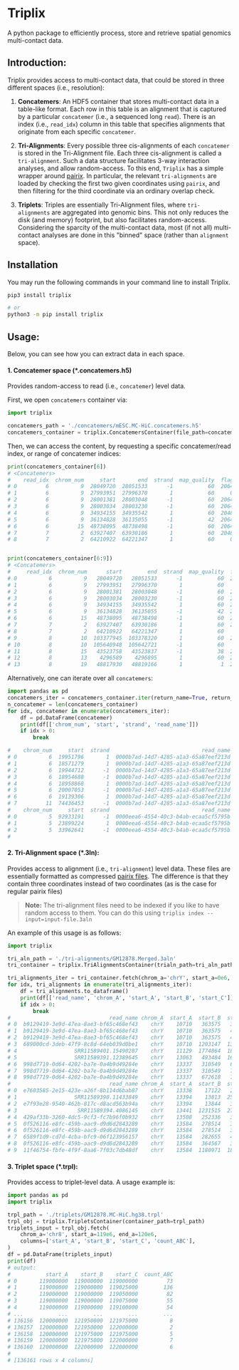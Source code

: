 # Triplix
A python package to efficiently process, store and retrieve spatial genomics multi-contact data.

## Introduction:
Triplix provides access to multi-contact data, that could be stored in three different spaces (i.e., resolution): 
1. **Concatemers**: An HDF5 container that stores multi-contact data in a table-like format. 
Each row in this table is an alignment that is captured by a particular `concatemer` (i.e., a sequenced long `read`). 
There is an index (i.e., `read_idx`) column in this table that specifies alignments that originate from each specific `concatemer`.

2. **Tri-Alignments**:
Every possible three cis-alignments of each `concatemer` is stored in the Tri-Alignment file. Each three cis-alignment is called a `tri-alignment`. 
Such a data structure facilitates 3-way interaction analyses, and allow random-access. 
To this end, `Triplix` has a simple wrapper around [pairix](https://github.com/4dn-dcic/pairix).
In particular, the relevant `tri-alignments` are loaded by checking the first two given coordinates using `pairix`, and then filtering for the third coordinate via an ordinary overlap check.

3. **Triplets**:
Triples are essentially Tri-Alignment files, where `tri-alignments` are aggregated into genomic bins. 
This not only reduces the disk (and memory) footprint, but also facilitates random-access. Considering the sparcity of the multi-contact data, most (if not all) multi-contact analyses are done in this "binned" space (rather than `alignment` space).

## Installation
You may run the following commands in your command line to install Triplix.
```bash
pip3 install triplix

# or
python3 -m pip install triplix
```

## Usage:
Below, you can see how you can extract data in each space.

#### 1. Concatemer space  (*.concatemers.h5)
Provides random-access to read (i.e., `concatemer`) level data. 

First, we open `concatemers` container via:
```python
import triplix

concatemers_path = './concatemers/mESC.MC-HiC.concatemers.h5'
concatemers_container = triplix.ConcatemersContainer(file_path=concatemers_path)
```

Then, we can access the content, by requesting a specific concatemer/read index, or range of concatemer indices:
```python
print(concatemers_container[6])
# <Concatemers>
#    read_idx  chrom_num     start       end  strand  map_quality  flag  seq_start  seq_end                             read_name  read_length
# 0         6          9  28049720  28051533      -1           60  2064         22     1833  000a9e3e-5a06-4691-acf7-f71c0b707bc9         8538
# 1         6          9  27993951  27996370       1           60     0       2233     4617  000a9e3e-5a06-4691-acf7-f71c0b707bc9         8538
# 2         6          9  28001381  28003048      -1           60  2064       4602     6245  000a9e3e-5a06-4691-acf7-f71c0b707bc9         8538
# 3         6          9  28003034  28003230      -1           60  2064       6429     6621  000a9e3e-5a06-4691-acf7-f71c0b707bc9         8538
# 4         6          9  34934155  34935542       1           60  2048       6615     7929  000a9e3e-5a06-4691-acf7-f71c0b707bc9         8538
# 5         6          9  36134828  36135055      -1           42  2064       7925     8149  000a9e3e-5a06-4691-acf7-f71c0b707bc9         8538
# 6         6         15  48738095  48738498      -1           60  2064       8145     8536  000a9e3e-5a06-4691-acf7-f71c0b707bc9         8538
# 7         7          2  63927407  63930186       1           60  2048         23     2803  000a76b2-216e-4c40-b0f5-35c7ce10d30c         8151
# 8         7          2  64210922  64221347       1           60     0       2793     8134  000a76b2-216e-4c40-b0f5-35c7ce10d30c         8151


print(concatemers_container[6:9])
# <Concatemers>
#     read_idx  chrom_num      start        end  strand  map_quality  flag  seq_start  seq_end                             read_name  read_length
# 0          6          9   28049720   28051533      -1           60  2064         22     1833  000a9e3e-5a06-4691-acf7-f71c0b707bc9         8538
# 1          6          9   27993951   27996370       1           60     0       2233     4617  000a9e3e-5a06-4691-acf7-f71c0b707bc9         8538
# 2          6          9   28001381   28003048      -1           60  2064       4602     6245  000a9e3e-5a06-4691-acf7-f71c0b707bc9         8538
# 3          6          9   28003034   28003230      -1           60  2064       6429     6621  000a9e3e-5a06-4691-acf7-f71c0b707bc9         8538
# 4          6          9   34934155   34935542       1           60  2048       6615     7929  000a9e3e-5a06-4691-acf7-f71c0b707bc9         8538
# 5          6          9   36134828   36135055      -1           42  2064       7925     8149  000a9e3e-5a06-4691-acf7-f71c0b707bc9         8538
# 6          6         15   48738095   48738498      -1           60  2064       8145     8536  000a9e3e-5a06-4691-acf7-f71c0b707bc9         8538
# 7          7          2   63927407   63930186       1           60  2048         23     2803  000a76b2-216e-4c40-b0f5-35c7ce10d30c         8151
# 8          7          2   64210922   64221347       1           60     0       2793     8134  000a76b2-216e-4c40-b0f5-35c7ce10d30c         8151
# 9          8         10  103377945  103378320       1           60  2048         25      391  000a93a0-5d61-42a1-81e2-848b7b197f60         3710
# 10         8         10  105640948  105642721      -1           60    16        387     2134  000a93a0-5d61-42a1-81e2-848b7b197f60         3710
# 11         8         15   43523758   43523837      -1           38  2064       2130     2209  000a93a0-5d61-42a1-81e2-848b7b197f60         3710
# 12         8         13    4296589    4296895       1           60  2048       2205     2501  000a93a0-5d61-42a1-81e2-848b7b197f60         3710
# 13         8         19   48817930   48819166       1            1  2048       2497     3708  000a93a0-5d61-42a1-81e2-848b7b197f60         3710
```

Alternatively, one can iterate over all `concatemers`:
```python
import pandas as pd
concatemers_iter = concatemers_container.iter(return_name=True, return_length=True)
n_concatemer = len(concatemers_container)
for idx, concatemer in enumerate(concatemers_iter):
    df = pd.DataFrame(concatemer)
    print(df[['chrom_num', 'start', 'strand', 'read_name']])
    if idx > 0:
        break

#    chrom_num     start  strand                             read_name
# 0          6  19951796       1  0000b7ad-14d7-4285-a1a3-65a87eef213d
# 1          6  18571279       1  0000b7ad-14d7-4285-a1a3-65a87eef213d
# 2          6  19944712      -1  0000b7ad-14d7-4285-a1a3-65a87eef213d
# 3          6  18954688      -1  0000b7ad-14d7-4285-a1a3-65a87eef213d
# 4          6  18958868       1  0000b7ad-14d7-4285-a1a3-65a87eef213d
# 5          6  20007053      -1  0000b7ad-14d7-4285-a1a3-65a87eef213d
# 6          6  19139306       1  0000b7ad-14d7-4285-a1a3-65a87eef213d
# 7         11  74436453      -1  0000b7ad-14d7-4285-a1a3-65a87eef213d
#    chrom_num     start  strand                             read_name
# 0          5  92933191      -1  0000eea6-4554-40c3-b4ab-ecaa5cf5795b
# 1          5  23899224       1  0000eea6-4554-40c3-b4ab-ecaa5cf5795b
# 2          5  33962641      -1  0000eea6-4554-40c3-b4ab-ecaa5cf5795b
# 
```

#### 2. Tri-Alignment space (*.3ln):
Provides access to alignment (i.e., `tri-alignment`) level data. 
These files are essentially formatted as compressed [pairix files](https://github.com/4dn-dcic/pairix). The difference is that they contain three coordinates instead of two coordinates (as is the case for regular pairix files)

> **Note:** The tri-alignment files need to be indexed if you like to have random access to them. You can do this using `triplix index --input=input-file.3aln`

An example of this usage is as follows:

```python
import triplix

tri_aln_path = './tri-alignments/GM12878.Merged.3aln'
tri_container = triplix.TriAlignmentsContainer(trialn_path=tri_aln_path)

tri_alignments_iter = tri_container.fetch(chrom_a='chrY', start_a=0e6, end_a=10e6, batch_size=10)
for idx, tri_alignments in enumerate(tri_alignments_iter):
    df = tri_alignments.to_dataframe()
    print(df[['read_name', 'chrom_A', 'start_A', 'start_B', 'start_C']])
    if idx > 0:
        break
#                               read_name chrom_A  start_A  start_B  start_C
# 0  b9129419-3e9d-47ea-8ae3-bf65c468ef43    chrY    10710   363575   363575
# 1  b9129419-3e9d-47ea-8ae3-bf65c468ef43    chrY    10710   363575   449218
# 2  b9129419-3e9d-47ea-8ae3-bf65c468ef43    chrY    10710   363575   449218
# 3  689000cd-3deb-47f9-8c8d-64eb039d0be1    chrY    10710  1203147  1302472
# 4                  SRR11589401.15490287    chrY    11129  1774864  1806803
# 5                  SRR11589391.12389645    chrY    13063   493484  1644842
# 6  998d7719-0d64-4202-ba7e-0a4b9d49284e    chrY    13337   310549   672618
# 7  998d7719-0d64-4202-ba7e-0a4b9d49284e    chrY    13337   310549   754824
# 8  998d7719-0d64-4202-ba7e-0a4b9d49284e    chrY    13337   672618   754824
#                               read_name chrom_A  start_A  start_B  start_C
# 0  e7603585-2e15-423e-a26f-8b114d6bab87    chrY    13338    17122   266818
# 1                  SRR11589390.11433849    chrY    13394    13813  2515291
# 2  e7f93e28-9540-462b-817c-d8acd563b94a    chrY    13394    13844   318989
# 3                   SRR11589394.4086145    chrY    13441  1231515  2705073
# 4  429af33b-3260-4dc5-9cf3-fc7b96f0b932    chrY    13508   252336   323450
# 5  0f526116-e8fc-459b-aac9-d9d6d2843289    chrY    13584   278514   364567
# 6  0f526116-e8fc-459b-aac9-d9d6d2843289    chrY    13584   278514   366665
# 7  6589f1d9-cd7d-4cba-bfc9-06f123956157    chrY    13584   282655   440783
# 8  0f526116-e8fc-459b-aac9-d9d6d2843289    chrY    13584   364567   366665
# 9  11f46754-fbfe-4f9f-8aa6-7f03c7db48df    chrY    13584  1180971  1812799

```

#### 3. Triplet space (*.trpl):
Provides access to triplet-level data. A usage example is:

```python
import pandas as pd
import triplix

trpl_path = './triplets/GM12878.MC-HiC.hg38.trpl'
trpl_obj = triplix.TripletsContainer(container_path=trpl_path)
triplets_input = trpl_obj.fetch(
    chrom_a='chr8', start_a=119e6, end_a=120e6,
    columns=['start_A', 'start_B', 'start_C', 'count_ABC'],
)
df = pd.DataFrame(triplets_input)
print(df)
# output:
#           start_A    start_B    start_C  count_ABC
# 0       119000000  119000000  119000000         73
# 1       119000000  119000000  119025000        136
# 2       119000000  119000000  119050000         82
# 3       119000000  119000000  119075000         55
# 4       119000000  119000000  119100000         54
# ...           ...        ...        ...        ...
# 136156  120000000  121950000  121975000          8
# 136157  120000000  121950000  122000000          2
# 136158  120000000  121975000  121975000          5
# 136159  120000000  121975000  122000000          7
# 136160  120000000  122000000  122000000          6
# 
# [136161 rows x 4 columns]
```

